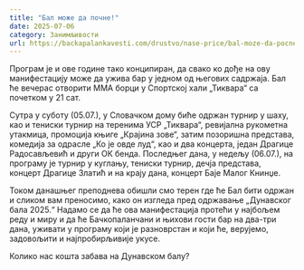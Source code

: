 ```yaml
---
title: "Бал може да почне!"
date: 2025-07-06
category: Занимљивости
url: https://backapalankavesti.com/drustvo/nase-price/bal-moze-da-pocne/
---
```


Програм је и ове године тако конципиран, да свако ко дође на ову манифестацију може да ужива бар у једном од његових садржаја. Бал ће вечерас отворити ММА борци у Спортској хали „Тиквара“ са почетком у 21 сат.

Сутра у суботу (05.07.), у Словачком дому биће одржан турнир у шаху, као и тениски турнир на теренима УСР „Тиквара“, ревијална рукометна утакмица, промоција књиге „Крајина зове“, затим позоришна представа, комедија за одрасле „Ко је овде луд“, као и два концерта, један Драгице Радосављевић и други ОК бенда. Последњег дана, у недељу (06.07.), на програму је турнир у куглању, тениски турнир, дечја представа, концерт Драгице Златић и на крају дана, концерт Баје Малог Книнџе.

Током данашњег преподнева обишли смо терен где ће Бал бити одржан и сликом вам преносимо, како он изгледа пред одржавање „Дунавског бала 2025.“ Надамо се да ће ова манифестација протећи у најбољем реду и миру и да ће Бачкопаланчани и њихови гости бар на два-три дана, уживати у програму који је разноврстан и који ће, верујемо, задовољити и најпробирљивије укусе.

Колико нас кошта забава на Дунавском балу?
